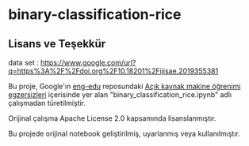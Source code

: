 # binary-classification-rice
## Lisans ve Teşekkür
data set : https://www.google.com/url?q=https%3A%2F%2Fdoi.org%2F10.18201%2Fijisae.2019355381

Bu proje, Google'ın [eng-edu](https://github.com/google/eng-edu) reposundaki
[Açık kaynak makine öğrenimi egzersizleri](https://github.com/google/eng-edu/tree/main/ml/cc/exercises) içerisinde yer alan
"binary_classification_rice.ipynb" adlı çalışmadan türetilmiştir.

Orijinal çalışma Apache License 2.0 kapsamında lisanslanmıştır.

Bu projede orijinal notebook geliştirilmiş, uyarlanmış veya kullanılmıştır.

